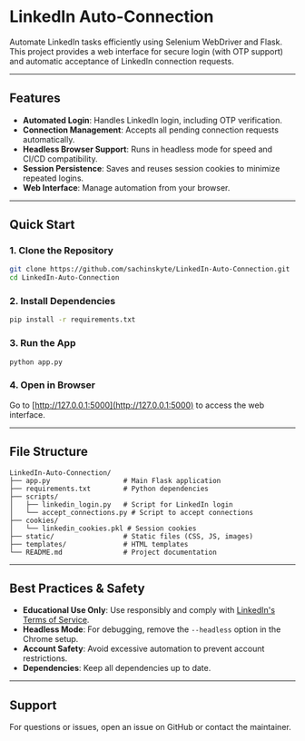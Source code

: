 # LinkedIn Auto-Connection

Automate LinkedIn tasks efficiently using Selenium WebDriver and Flask. This project provides a web interface for secure login (with OTP support) and automatic acceptance of LinkedIn connection requests.

---

## Features

- **Automated Login**: Handles LinkedIn login, including OTP verification.
- **Connection Management**: Accepts all pending connection requests automatically.
- **Headless Browser Support**: Runs in headless mode for speed and CI/CD compatibility.
- **Session Persistence**: Saves and reuses session cookies to minimize repeated logins.
- **Web Interface**: Manage automation from your browser.

---

## Quick Start

### 1. Clone the Repository
```bash
git clone https://github.com/sachinskyte/LinkedIn-Auto-Connection.git
cd LinkedIn-Auto-Connection
```

### 2. Install Dependencies
```bash
pip install -r requirements.txt
```

### 3. Run the App
```bash
python app.py
```

### 4. Open in Browser
Go to [http://127.0.0.1:5000](http://127.0.0.1:5000) to access the web interface.

---

## File Structure

```
LinkedIn-Auto-Connection/
├── app.py                  # Main Flask application
├── requirements.txt        # Python dependencies
├── scripts/
│   ├── linkedin_login.py   # Script for LinkedIn login
│   └── accept_connections.py # Script to accept connections
├── cookies/
│   └── linkedin_cookies.pkl # Session cookies
├── static/                 # Static files (CSS, JS, images)
├── templates/              # HTML templates
└── README.md               # Project documentation
```

---

## Best Practices & Safety

- **Educational Use Only**: Use responsibly and comply with [LinkedIn's Terms of Service](https://www.linkedin.com/legal/user-agreement).
- **Headless Mode**: For debugging, remove the `--headless` option in the Chrome setup.
- **Account Safety**: Avoid excessive automation to prevent account restrictions.
- **Dependencies**: Keep all dependencies up to date.

---

## Support

For questions or issues, open an issue on GitHub or contact the maintainer.


